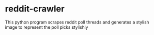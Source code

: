 # reddit-crawler
This python program scrapes reddit poll threads and generates a stylish image to represent the poll picks stylishly
